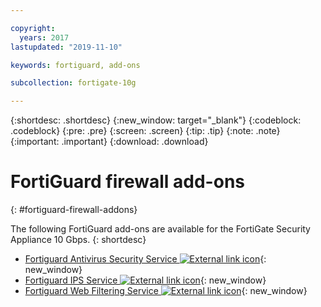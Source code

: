 ```yaml
---

copyright:
  years: 2017
lastupdated: "2019-11-10"

keywords: fortiguard, add-ons

subcollection: fortigate-10g

---
```


{:shortdesc: .shortdesc}
{:new_window: target="_blank"}
{:codeblock: .codeblock}
{:pre: .pre}
{:screen: .screen}
{:tip: .tip}
{:note: .note}
{:important: .important}
{:download: .download}

# FortiGuard firewall add-ons
{: #fortiguard-firewall-addons}

The following FortiGuard add-ons are available for the FortiGate Security Appliance 10 Gbps.
{: shortdesc}

* [Fortiguard Antivirus Security Service ![External link icon](../../icons/launch-glyph.svg "External link icon")](https://www.fortinet.com/products/security-subscriptions/antivirus.html){: new_window}
* [Fortiguard IPS Service ![External link icon](../../icons/launch-glyph.svg "External link icon")](https://www.fortinet.com/products/security-subscriptions/intrusion-prevention.html){: new_window}
* [Fortiguard Web Filtering Service ![External link icon](../../icons/launch-glyph.svg "External link icon")](https://www.fortinet.com/products/security-subscriptions/web-filtering.html){: new_window}
